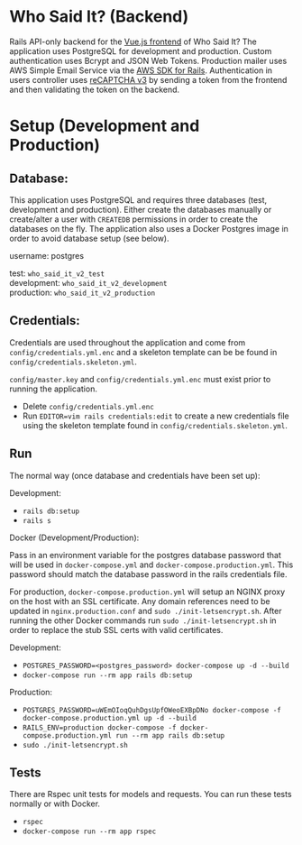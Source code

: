 # Who Said It? (Backend)

Rails API-only backend for the [Vue.js frontend](https://github.com/joelhoelting/who_said_it_v2_frontend) of Who Said It? The application uses PostgreSQL for development and production. Custom authentication uses Bcrypt and JSON Web Tokens. Production mailer uses AWS Simple Email Service via the [AWS SDK for Rails](https://github.com/aws/aws-sdk-rails). Authentication in users controller uses [reCAPTCHA v3](https://developers.google.com/recaptcha/docs/v3) by sending a token from the frontend and then validating the token on the backend. 

# Setup (Development and Production)

## Database:

This application uses PostgreSQL and requires three databases (test, development and production). Either create the databases manually or create/alter a user with `CREATEDB` permissions in order to create the databases on the fly. The application also uses a Docker Postgres image in order to avoid database setup (see below).

username: postgres
 
test: `who_said_it_v2_test`  
development: `who_said_it_v2_development`  
production: `who_said_it_v2_production`

## Credentials:

Credentials are used throughout the application and come from `config/credentials.yml.enc` and a skeleton template can be be found in `config/credentials.skeleton.yml`. 

`config/master.key` and `config/credentials.yml.enc` must exist prior to running the application. 
- Delete `config/credentials.yml.enc`
- Run `EDITOR=vim rails credentials:edit` to create a new credentials file using the skeleton template found in `config/credentials.skeleton.yml`.

## Run

The normal way (once database and credentials have been set up):

Development: 

- `rails db:setup`
- `rails s`

Docker (Development/Production):

Pass in an environment variable for the postgres database password that will be used in `docker-compose.yml` and `docker-compose.production.yml`. This password should match the database password in the rails credentials file. 

For production, `docker-compose.production.yml` will setup an NGINX proxy on the host with an SSL certificate. Any domain references need to be updated in `nginx.production.conf` and `sudo ./init-letsencrypt.sh`. After running the other Docker commands run `sudo ./init-letsencrypt.sh` in order to replace the stub SSL certs with valid certificates.

Development:

- `POSTGRES_PASSWORD=<postgres_password> docker-compose up -d --build`
- `docker-compose run --rm app rails db:setup`

Production:

- `POSTGRES_PASSWORD=uWEmOIoqQuhDgsUpfOWeoEXBpDNo docker-compose -f docker-compose.production.yml up -d --build`
- `RAILS_ENV=production docker-compose -f docker-compose.production.yml run --rm app rails db:setup`
- `sudo ./init-letsencrypt.sh`

 ## Tests

 There are Rspec unit tests for models and requests. You can run these tests normally or with Docker.

 - `rspec`
 - `docker-compose run --rm app rspec`
